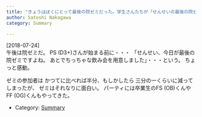 ```yaml
---
title: "きょうはぼくにとって最後の院ゼミだった。学生さんたちが「せんせいの最後の院ゼミ記念飲み会」してくれた。ほろり"
author: Satoshi Nakagawa
category: Summary

---
```


[2018-07-24]  
 午後は院ゼミだ。
PS (D3+)さんが始まる前に・・・
「せんせい、今日が最後の院ゼミですよね。
あとでちっちゃな飲み会を用意しました」・・・という。
ちょっと感動。

 ゼミの参加者は
かつてに比べれば半分、もしかしたら
三分の一くらいに減ってしまったが、
ゼミはそれなりに面白い。
パーティには卒業生のFS (OB)くんや
FF (OG)くんもやってきた。

- Category: [Summary](/categories.html#Summary)

